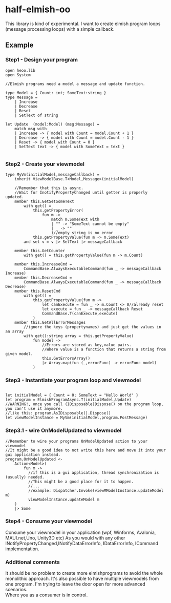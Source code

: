 # half-elmish-oo

This library is kind of experimental.
I want to create elmish program loops (message processing loops) with a simple callback.

## Example
### Step1 - Design your program
```F#
open heoo.lib
open System

//Elmish programs need a model a message and update function.

type Model = { Count: int; SomeText:string }
type Message = 
    | Increase 
    | Decrease
    | Reset
    | SetText of string

let Update  (model:Model) (msg:Message) =
    match msg with
    | Increase -> { model with Count = model.Count + 1 }
    | Decrease -> { model with Count = model.Count - 1 }
    | Reset -> { model with Count = 0 }
    | SetText text -> { model with SomeText = text }
   
```
### Step2 - Create your viewmodel 
```F#
type MyVm(initialModel,messageCallback) =
    inherit ViewModelBase.T<Model,Message>(initialModel)
    
    //Remember that this is async.
    //Wait for InotifyPropertyChanged until getter is properly updated.
    member this.GetSetSomeText
        with get() =
            this.getPropertyError(
                fun m ->
                    match m.SomeText with
                    | "" -> "SomeText cannot be empty"
                    | _ -> ""
                    )//empty string is no error
            this.getPropertyValue(fun m -> m.SomeText)
        and set v = v |> SetText |> messageCallback 
    
    member this.GetCounter
        with get() = this.getPropertyValue(fun m -> m.Count)
        
    member this.IncreaseCmd = 
        CommandBase.AlwaysExecutableCommand(fun _ -> messageCallback Increase)
    member this.DecreaseCmd = 
        CommandBase.AlwaysExecutableCommand(fun _ -> messageCallback Decrease)
    member this.ResetCmd
        with get() = 
            this.getPropertyValue(fun m ->
                let canExecute = fun _ -> m.Count <> 0//already reset
                let execute = fun _ -> messageCallback Reset
                CommandBase.T(canExecute,execute)
            )
    member this.GetAllErrorMessages
        //ignore the keys (propertynames) and just get the values in an array
        with get():string array = this.getPropertyValue(
            fun model ->
                //Errors are stored as key,value pairs.
                //Where value is a function that returns a string from given model.
                this.GetErrorsArray()
                |> Array.map(fun (_,errorFunc) -> errorFunc model)
            )    
```

### Step3 - Instantiate your program loop and viewmodel
```F#

let initialModel = { Count = 0; SomeText = "Hello World" }
let program = ElmishProgramAsync.T(initialModel,Update)
//WARNING!, once you call (IDisposable)Dispose() on the program loop, you can't use it anymore.
//like this: program.AsIDisposable().Dispose()
let viewModelInstance = MyVm(initialModel,program.PostMessage)

```
### Step3.1 - wire OnModelUpdated to viewmodel
```F#
//Remember to wire your programs OnModelUpdated action to your viewmodel
//It might be a good idea to not write this here and move it into your gui application instead.
program.OnModelUpdated <- 
    Action<Model>(
        fun m ->
          //if this is a gui application, thread synchronization is (usually) needed.
          //This might be a good place for it to happen.
          //...
          //example: Dispatcher.Invoke(viewMModelInstance.updateModel m)
          viewModelInstance.updateModel m
    )
    |> Some
```

### Step4 - Consume your viewmodel

Consume your viewmodel in your application (wpf, Winforms, Avalonia, MAUI.net,Uno, Unity3D etc)
As you would with any other INotifyPropertyChanged,INotifyDataErrorInfo, IDataErrorInfo, ICommand implementation.

### Additional comments

It should  be no problem to create more elmishprograms to avoid the whole monolithic approach.
It's also possible to have multiple viewmodels from one program.
I'm trying to leave the door open for more advanced scenarios.  
Where you as a consumer is in control.
